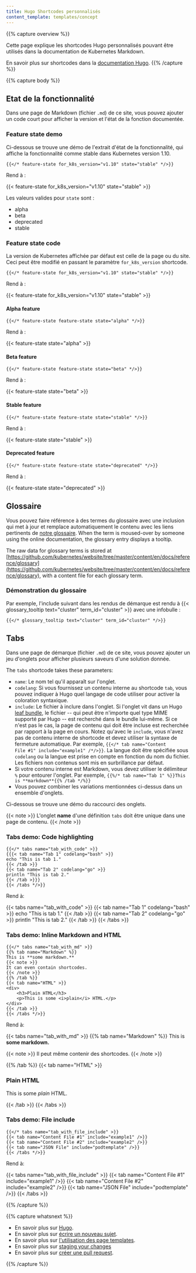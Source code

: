 ```yaml
---
title: Hugo Shortcodes personnalisés
content_template: templates/concept
---
```


{{% capture overview %}}

Cette page explique les shortcodes Hugo personnalisés pouvant être utilisés dans la documentation de Kubernetes Markdown.

En savoir plus sur shortcodes dans la [documentation Hugo](https://gohugo.io/content-management/shortcodes).
{{% /capture %}}

{{% capture body %}}

## Etat de la fonctionnalité

Dans une page de Markdown (fichier `.md`) de ce site, vous pouvez ajouter un code court pour afficher la version et l'état de la fonction documentée.

### Feature state demo

Ci-dessous se trouve une démo de l'extrait d'état de la fonctionnalité, qui affiche la fonctionnalité comme stable dans Kubernetes version 1.10.

```
{{</* feature-state for_k8s_version="v1.10" state="stable" */>}}
```

Rend à :

{{< feature-state for_k8s_version="v1.10" state="stable" >}}

Les valeurs valides pour `state` sont :

* alpha
* beta
* deprecated
* stable

### Feature state code

La version de Kubernetes affichée par défaut est celle de la page ou du site.
Ceci peut être modifié en passant le paramètre <code>for_k8s_version</code> shortcode.

````
{{</* feature-state for_k8s_version="v1.10" state="stable" */>}}
````

Rend à :

{{< feature-state for_k8s_version="v1.10" state="stable" >}}

#### Alpha feature

````
{{</* feature-state feature-state state="alpha" */>}}
````

Rend à :

{{< feature-state state="alpha" >}}

#### Beta feature

````
{{</* feature-state feature-state state="beta" */>}}
````

Rend à :

{{< feature-state state="beta" >}}

#### Stable feature

````
{{</* feature-state feature-state state="stable" */>}}
````

Rend à :

{{< feature-state state="stable" >}}

#### Deprecated feature

````
{{</* feature-state feature-state state="deprecated" */>}}
````

Rend à :

{{< feature-state state="deprecated" >}}

## Glossaire

Vous pouvez faire référence à des termes du glossaire avec une inclusion qui met à jour et remplace automatiquement le contenu avec les liens pertinents de [notre glossaire](/fr/docs/reference/glossary/).
When the term is moused-over by someone using the online documentation, the glossary entry displays a tooltip.

The raw data for glossary terms is stored at [https://github.com/kubernetes/website/tree/master/content/en/docs/reference/glossary](https://github.com/kubernetes/website/tree/master/content/en/docs/reference/glossary), with a content file for each glossary term.

### Démonstration du glossaire

Par exemple, l'include suivant dans les rendus de démarque est rendu à {{< glossary_tooltip text="cluster" term_id="cluster" >}} avec une infobulle :

````liquid
{{</* glossary_tooltip text="cluster" term_id="cluster" */>}}
````

## Tabs

Dans une page de démarque (fichier `.md`) de ce site, vous pouvez ajouter un jeu d'onglets pour afficher plusieurs saveurs d'une solution donnée.

The `tabs` shortcode takes these parameters:

* `name`: Le nom tel qu'il apparaît sur l'onglet.
* `codelang`: Si vous fournissez un contenu interne au shortcode `tab`, vous pouvez indiquer à Hugo quel langage de code utiliser pour activer la coloration syntaxique.
* `include`: Le fichier à inclure dans l'onglet.
  Si l'onglet vit dans un Hugo [leaf bundle](https://gohugo.io/content-management/page-bundles/#leaf-bundles), le fichier -- qui peut être n'importe quel type MIME supporté par Hugo -- est recherché dans le bundle lui-même.
  Si ce n'est pas le cas, la page de contenu qui doit être incluse est recherchée par rapport à la page en cours.
  Notez qu'avec le `include`, vous n'avez pas de contenu interne de shortcode et devez utiliser la syntaxe de fermeture automatique.
  Par exemple, <code>{{</* tab name="Content File #1" include="example1" /*/>}}</code>.
  La langue doit être spécifiée sous `codelang` ou la langue est prise en compte en fonction du nom du fichier.
  Les fichiers non contenus sont mis en surbrillance par défaut.
* Si votre contenu interne est Markdown, vous devez utiliser le délimiteur `%` pour entourer l'onglet.
  Par exemple, `{{%/* tab name="Tab 1" %}}This is **markdown**{{% /tab */%}}`
* Vous pouvez combiner les variations mentionnées ci-dessus dans un ensemble d'onglets.

Ci-dessous se trouve une démo du raccourci des onglets.

{{< note >}}
L'onglet **name** d'une définition `tabs` doit être unique dans une page de contenu.
{{< /note >}}

### Tabs demo: Code highlighting

```go-text-template
{{</* tabs name="tab_with_code" >}}
{{{< tab name="Tab 1" codelang="bash" >}}
echo "This is tab 1."
{{< /tab >}}
{{< tab name="Tab 2" codelang="go" >}}
println "This is tab 2."
{{< /tab >}}}
{{< /tabs */>}}
```

Rend à:

{{< tabs name="tab_with_code" >}}
{{< tab name="Tab 1" codelang="bash" >}}
echo "This is tab 1."
{{< /tab >}}
{{< tab name="Tab 2" codelang="go" >}}
println "This is tab 2."
{{< /tab >}}
{{< /tabs >}}

### Tabs demo: Inline Markdown and HTML

```go-html-template
{{</* tabs name="tab_with_md" >}}
{{% tab name="Markdown" %}}
This is **some markdown.**
{{< note >}}
It can even contain shortcodes.
{{< /note >}}
{{% /tab %}}
{{< tab name="HTML" >}}
<div>
	<h3>Plain HTML</h3>
	<p>This is some <i>plain</i> HTML.</p>
</div>
{{< /tab >}}
{{< /tabs */>}}
```

Rend à:

{{< tabs name="tab_with_md" >}}
{{% tab name="Markdown" %}}
This is **some markdown.**

{{< note >}}
Il peut même contenir des shortcodes.
{{< /note >}}

{{% /tab %}}
{{< tab name="HTML" >}}
<div>
	<h3>Plain HTML</h3>
	<p>This is some <i>plain</i> HTML.</p>
</div>
{{< /tab >}}
{{< /tabs >}}

### Tabs demo: File include

```go-text-template
{{</* tabs name="tab_with_file_include" >}}
{{< tab name="Content File #1" include="example1" />}}
{{< tab name="Content File #2" include="example2" />}}
{{< tab name="JSON File" include="podtemplate" />}}
{{< /tabs */>}}
```

Rend à:

{{< tabs name="tab_with_file_include" >}}
{{< tab name="Content File #1" include="example1" />}}
{{< tab name="Content File #2" include="example2" />}}
{{< tab name="JSON File" include="podtemplate" />}}
{{< /tabs >}}

{{% /capture %}}

{{% capture whatsnext %}}

* En savoir plus sur [Hugo](https://gohugo.io/).
* En savoir plus sur [écrire un nouveau sujet](/docs/home/contribute/write-new-topic/).
* En savoir plus sur [l'utilisation des page templates](/docs/home/contribute/page-templates/).
* En savoir plus sur [staging your changes](/docs/home/contribute/stage-documentation-changes/)
* En savoir plus sur [créer une pull request](/docs/home/contribute/create-pull-request/).

{{% /capture %}}
